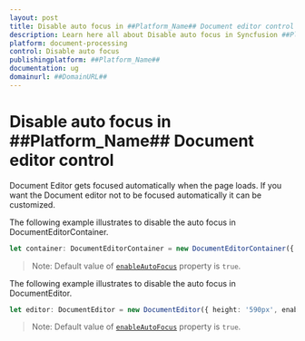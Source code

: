 ```yaml
---
layout: post
title: Disable auto focus in ##Platform_Name## Document editor control | Syncfusion
description: Learn here all about Disable auto focus in Syncfusion ##Platform_Name## Document editor control of Syncfusion Essential JS 2 and more.
platform: document-processing
control: Disable auto focus 
publishingplatform: ##Platform_Name##
documentation: ug
domainurl: ##DomainURL##
---
```


# Disable auto focus in ##Platform_Name## Document editor control

Document Editor gets focused automatically when the page loads. If you want the Document editor not to be focused automatically it can be customized.

The following example illustrates to disable the auto focus in DocumentEditorContainer.

```ts
let container: DocumentEditorContainer = new DocumentEditorContainer({ enableToolbar: true, height: '590px', enableAutoFocus: false});
```

>Note: Default value of [`enableAutoFocus`](../../api/document-editor-container/#enableautofocus) property is `true`.

The following example illustrates to disable the auto focus in DocumentEditor.

```ts
let editor: DocumentEditor = new DocumentEditor({ height: '590px', enableAutoFocus: false});
```

>Note: Default value of [`enableAutoFocus`](../../api/document-editor/#enableautofocus) property is `true`.